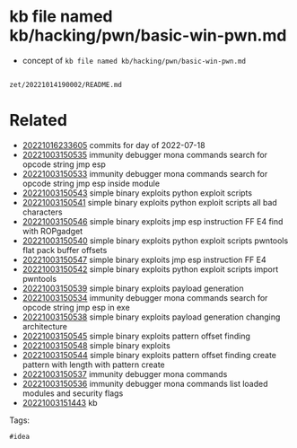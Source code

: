# kb file named kb/hacking/pwn/basic-win-pwn.md

- concept of `kb file named kb/hacking/pwn/basic-win-pwn.md`

```
```

` zet/20221014190002/README.md `

# Related

- [20221016233605](/zet/20221016233605/README.md) commits for day of 2022-07-18
- [20221003150535](/zet/20221003150535/README.md) immunity debugger mona commands search for opcode string jmp esp
- [20221003150533](/zet/20221003150533/README.md) immunity debugger mona commands search for opcode string jmp esp inside module
- [20221003150543](/zet/20221003150543/README.md) simple binary exploits python exploit scripts
- [20221003150541](/zet/20221003150541/README.md) simple binary exploits python exploit scripts all bad characters
- [20221003150546](/zet/20221003150546/README.md) simple binary exploits jmp esp instruction FF E4 find with ROPgadget
- [20221003150540](/zet/20221003150540/README.md) simple binary exploits python exploit scripts pwntools flat pack buffer offsets
- [20221003150547](/zet/20221003150547/README.md) simple binary exploits jmp esp instruction FF E4
- [20221003150542](/zet/20221003150542/README.md) simple binary exploits python exploit scripts import pwntools
- [20221003150539](/zet/20221003150539/README.md) simple binary exploits payload generation
- [20221003150534](/zet/20221003150534/README.md) immunity debugger mona commands search for opcode string jmp esp in exe
- [20221003150538](/zet/20221003150538/README.md) simple binary exploits payload generation changing architecture
- [20221003150545](/zet/20221003150545/README.md) simple binary exploits pattern offset finding
- [20221003150548](/zet/20221003150548/README.md) simple binary exploits
- [20221003150544](/zet/20221003150544/README.md) simple binary exploits pattern offset finding create pattern with length with pattern create
- [20221003150537](/zet/20221003150537/README.md) immunity debugger mona commands
- [20221003150536](/zet/20221003150536/README.md) immunity debugger mona commands list loaded modules and security flags
- [20221003151443](/zet/20221003151443/README.md) kb

Tags:

    #idea
